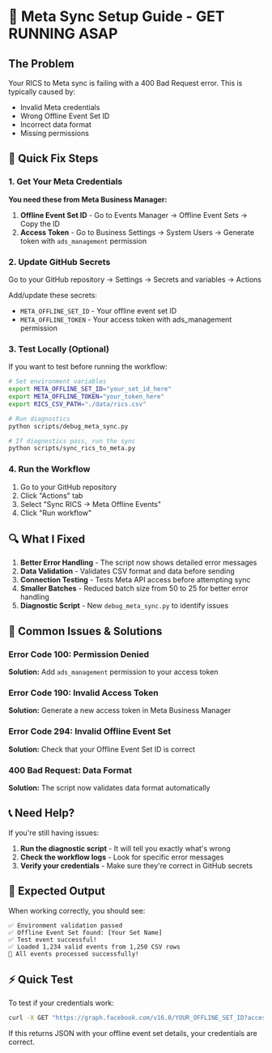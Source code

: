 # 🚀 Meta Sync Setup Guide - GET RUNNING ASAP

## The Problem
Your RICS to Meta sync is failing with a 400 Bad Request error. This is typically caused by:
- Invalid Meta credentials
- Wrong Offline Event Set ID
- Incorrect data format
- Missing permissions

## 🔧 Quick Fix Steps

### 1. Get Your Meta Credentials

**You need these from Meta Business Manager:**

1. **Offline Event Set ID** - Go to Events Manager → Offline Event Sets → Copy the ID
2. **Access Token** - Go to Business Settings → System Users → Generate token with `ads_management` permission

### 2. Update GitHub Secrets

Go to your GitHub repository → Settings → Secrets and variables → Actions

Add/update these secrets:
- `META_OFFLINE_SET_ID` - Your offline event set ID
- `META_OFFLINE_TOKEN` - Your access token with ads_management permission

### 3. Test Locally (Optional)

If you want to test before running the workflow:

```bash
# Set environment variables
export META_OFFLINE_SET_ID="your_set_id_here"
export META_OFFLINE_TOKEN="your_token_here"
export RICS_CSV_PATH="./data/rics.csv"

# Run diagnostics
python scripts/debug_meta_sync.py

# If diagnostics pass, run the sync
python scripts/sync_rics_to_meta.py
```

### 4. Run the Workflow

1. Go to your GitHub repository
2. Click "Actions" tab
3. Select "Sync RICS → Meta Offline Events"
4. Click "Run workflow"

## 🔍 What I Fixed

1. **Better Error Handling** - The script now shows detailed error messages
2. **Data Validation** - Validates CSV format and data before sending
3. **Connection Testing** - Tests Meta API access before attempting sync
4. **Smaller Batches** - Reduced batch size from 50 to 25 for better error handling
5. **Diagnostic Script** - New `debug_meta_sync.py` to identify issues

## 🚨 Common Issues & Solutions

### Error Code 100: Permission Denied
**Solution:** Add `ads_management` permission to your access token

### Error Code 190: Invalid Access Token
**Solution:** Generate a new access token in Meta Business Manager

### Error Code 294: Invalid Offline Event Set
**Solution:** Check that your Offline Event Set ID is correct

### 400 Bad Request: Data Format
**Solution:** The script now validates data format automatically

## 📞 Need Help?

If you're still having issues:

1. **Run the diagnostic script** - It will tell you exactly what's wrong
2. **Check the workflow logs** - Look for specific error messages
3. **Verify your credentials** - Make sure they're correct in GitHub secrets

## 🎯 Expected Output

When working correctly, you should see:
```
✅ Environment validation passed
✅ Offline Event Set found: [Your Set Name]
✅ Test event successful!
✅ Loaded 1,234 valid events from 1,250 CSV rows
🎉 All events processed successfully!
```

## ⚡ Quick Test

To test if your credentials work:

```bash
curl -X GET "https://graph.facebook.com/v16.0/YOUR_OFFLINE_SET_ID?access_token=YOUR_TOKEN"
```

If this returns JSON with your offline event set details, your credentials are correct. 